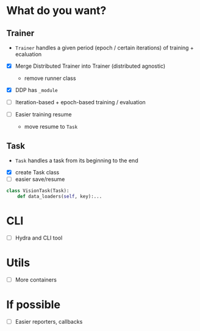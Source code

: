 # What do you want?

## Trainer
* `Trainer` handles a given period (epoch / certain iterations) of training + ecaluation
-[x] Merge Distributed Trainer into Trainer (distributed agnostic)
    * remove runner class
    
-[x] DDP has `_module`
-[ ] Iteration-based + epoch-based training / evaluation
-[ ] Easier training resume
    * move resume to `Task`

## Task
* `Task` handles a task from its beginning to the end
-[x] create Task class
-[ ] easier save/resume

````python
class VisionTask(Task):
    def data_loaders(self, key):...
````

# CLI
-[ ] Hydra and CLI tool

# Utils
-[ ] More containers

# If possible
-[ ] Easier reporters, callbacks